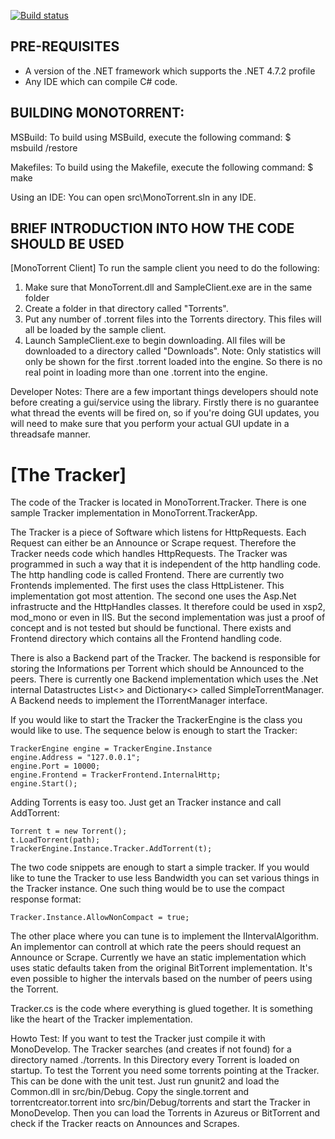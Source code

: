 [![Build status](https://dev.azure.com/alanmcgovern0144/MonoTorrent/_apis/build/status/MonoTorrent)](https://dev.azure.com/alanmcgovern0144/MonoTorrent/_build/latest?definitionId=2)

PRE-REQUISITES
------------------------------------------------------------------------------------------------------------

* A version of the .NET framework which supports the .NET 4.7.2 profile
* Any IDE which can compile C# code.


BUILDING MONOTORRENT:
------------------------------------------------------------------------------------------------------------

MSBuild:
To build using MSBuild, execute the following command:
$ msbuild /restore

Makefiles:
To build using the Makefile, execute the following command:
$ make

Using an IDE:
You can open src\MonoTorrent.sln in any IDE.



BRIEF INTRODUCTION INTO HOW THE CODE SHOULD BE USED
------------------------------------------------------------------------------------------------------------

[MonoTorrent Client]
To run the sample client you need to do the following:
1) Make sure that MonoTorrent.dll and SampleClient.exe are in the same folder
2) Create a folder in that directory called "Torrents".
3) Put any number of .torrent files into the Torrents directory. This files will all be loaded by the sample client.
5) Launch SampleClient.exe to begin downloading. All files will be downloaded to a directory called "Downloads".
Note: Only statistics will only be shown for the first .torrent loaded into the engine. So there is no real point
in loading more than one .torrent into the engine.



Developer Notes:
There are a few important things developers should note before creating a gui/service using the library. Firstly
there is no guarantee what thread the events will be fired on, so if you're doing GUI updates, you will need to
make sure that you perform your actual GUI update in a threadsafe manner.


[The Tracker]
============

The code of the Tracker is located in MonoTorrent.Tracker. There is one sample Tracker implementation
in MonoTorrent.TrackerApp. 

The Tracker is a piece of Software which listens for HttpRequests. Each Request can either be an Announce
or Scrape request. Therefore the Tracker needs code which handles HttpRequests. The Tracker was programmed
in such a way that it is independent of the http handling code. The http handling code is called Frontend.
There are currently two Frontends implemented. The first uses the class HttpListener. This implementation
got most attention. The second one uses the Asp.Net infrastructe and the HttpHandles classes. It therefore
could be used in xsp2, mod_mono or even in IIS. But the second implementation was just a proof of concept
and is not tested but should be functional. There exists and Frontend directory which contains all the 
Frontend handling code.

There is also a Backend part of the Tracker. The backend is responsible for storing the Informations per
Torrent which should be Announced to the peers. There is currently one Backend implementation which uses
the .Net internal Datastructes List<> and Dictionary<> called SimpleTorrentManager. A Backend needs to 
implement the ITorrentManager interface.

If you would like to start the Tracker the TrackerEngine is the class you would like to use. The sequence
below is enough to start the Tracker:

	TrackerEngine engine = TrackerEngine.Instance
	engine.Address = "127.0.0.1";
	engine.Port = 10000;
	engine.Frontend = TrackerFrontend.InternalHttp;
	engine.Start();

Adding Torrents is easy too. Just get an Tracker instance and call AddTorrent:

	Torrent t = new Torrent();
	t.LoadTorrent(path);
	TrackerEngine.Instance.Tracker.AddTorrent(t);

The two code snippets are enough to start a simple tracker. If you would like to tune the Tracker to use
less Bandwidth you can set various things in the Tracker instance. One such thing would be to use the 
compact response format:

	Tracker.Instance.AllowNonCompact = true;

The other place where you can tune is to implement the IIntervalAlgorithm. An implementor can controll at 
which rate the peers should request an Announce or Scrape. Currently we have an static implementation 
which uses static defaults taken from the original BitTorrent implementation. It's even possible to higher
the intervals based on the number of peers using the Torrent. 

Tracker.cs is the code where everything is glued together. It is something like the heart of the Tracker
implementation.

Howto Test:
If you want to test the Tracker just compile it with MonoDevelop. The Tracker searches (and creates if not
found) for a directory named ./torrents. In this Directory every Torrent is loaded on startup. To test 
the Torrent you need some torrents pointing at the Tracker. This can be done with the unit test. Just 
run gnunit2 and load the Common.dll in src/bin/Debug. Copy the single.torrent and torrentcreator.torrent 
into src/bin/Debug/torrents and start the Tracker in MonoDevelop. Then you can load the Torrents in Azureus
or BitTorrent and check if the Tracker reacts on Announces and Scrapes. 

